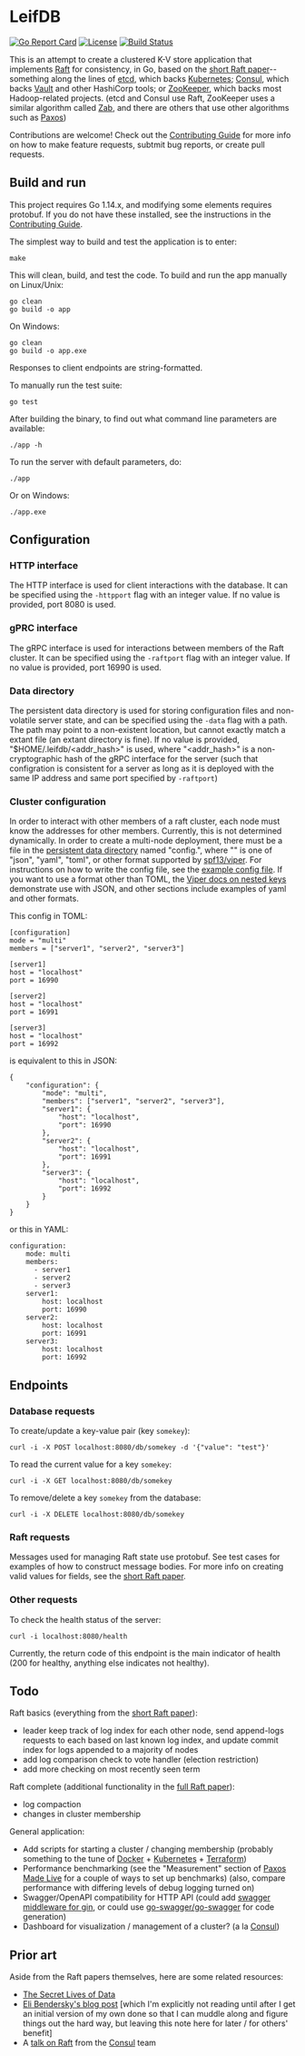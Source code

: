 # LeifDB

[![Go Report Card][report-card-badge]][report-card]
[![License][license-badge]][license]
[![Build Status][build-badge]][build]

This is an attempt to create a clustered K-V store application that implements [Raft] for consistency, in Go, based on the [short Raft paper]--something along the lines of [etcd], which backs [Kubernetes]; [Consul], which backs [Vault] and other HashiCorp tools; or [ZooKeeper], which backs most Hadoop-related projects. (etcd and Consul use Raft, ZooKeeper uses a similar algorithm called [Zab], and there are others that use other algorithms such as [Paxos])

Contributions are welcome! Check out the [Contributing Guide] for more info on how to make feature requests, subtmit bug reports, or create pull requests.

## Build and run

This project requires Go 1.14.x, and modifying some elements requires protobuf. If you do not have these installed, see the instructions in the [Contributing Guide].

The simplest way to build and test the application is to enter:

```
make
```

This will clean, build, and test the code. To build and run the app manually on Linux/Unix:

```
go clean
go build -o app
```

On Windows:
```
go clean
go build -o app.exe
```

Responses to client endpoints are string-formatted.

To manually run the test suite:

```
go test
```

After building the binary, to find out what command line parameters are available:

```
./app -h
```

To run the server with default parameters, do:

```
./app
```

Or on Windows:

```
./app.exe
```

## Configuration

### HTTP interface

The HTTP interface is used for client interactions with the database. It can be specified using the `-httpport` flag with an integer value. If no value is provided, port 8080 is used.

### gPRC interface

The gRPC interface is used for interactions between members of the Raft cluster. It can be specified using the `-raftport` flag with an integer value. If no value is provided, port 16990 is used.

### Data directory

The persistent data directory is used for storing configuration files and non-volatile server state, and can be specified using the `-data` flag with a path. The path may point to a non-existent location, but cannot exactly match a extant file (an extant directory is fine). If no value is provided, "$HOME/.leifdb/<addr_hash>" is used, where "<addr_hash>" is a non-cryptographic hash of the gRPC interface for the server (such that configration is consistent for a server as long as it is deployed with the same IP address and same port specified by `-raftport`)

### Cluster configuration

In order to interact with other members of a raft cluster, each node must know the addresses for other members. Currently, this is not determined dynamically. In order to create a multi-node deployment, there must be a file in the [persistent data directory](#data-directory) named "config.<ext>", where "<ext>" is one of "json", "yaml", "toml", or other format supported by [spf13/viper]. For instructions on how to write the config file, see the [example config file]. If you want to use a format other than TOML, the [Viper docs on nested keys] demonstrate use with JSON, and other sections include examples of yaml and other formats.

This config in TOML:

```
[configuration]
mode = "multi"
members = ["server1", "server2", "server3"]

[server1]
host = "localhost"
port = 16990

[server2]
host = "localhost"
port = 16991

[server3]
host = "localhost"
port = 16992
```

is equivalent to this in JSON:

```
{
    "configuration": {
        "mode": "multi",
        "members": ["server1", "server2", "server3"],
        "server1": {
            "host": "localhost",
            "port": 16990
        },
        "server2": {
            "host": "localhost",
            "port": 16991
        },
        "server3": {
            "host": "localhost",
            "port": 16992
        }
    }
}
```

or this in YAML:

```
configuration:
    mode: multi
    members:
      - server1
      - server2
      - server3
    server1:
        host: localhost
        port: 16990
    server2:
        host: localhost
        port: 16991
    server3:
        host: localhost
        port: 16992
```

## Endpoints

### Database requests

To create/update a key-value pair (key `somekey`):

```
curl -i -X POST localhost:8080/db/somekey -d '{"value": "test"}'
```

To read the current value for a key `somekey`:

```
curl -i -X GET localhost:8080/db/somekey
```

To remove/delete a key `somekey` from the database:

```
curl -i -X DELETE localhost:8080/db/somekey
```

### Raft requests

Messages used for managing Raft state use protobuf. See test cases for examples of how to construct message bodies. For more info on creating valid values for fields, see the [short Raft paper].

### Other requests

To check the health status of the server:

```
curl -i localhost:8080/health
```

Currently, the return code of this endpoint is the main indicator of health (200 for healthy, anything else indicates not healthy).

## Todo

Raft basics (everything from the [short Raft paper]):
- leader keep track of log index for each other node, send append-logs requests to each based on last known log index, and update commit index for logs appended to a majority of nodes
- add log comparison check to vote handler (election restriction)
- add more checking on most recently seen term

Raft complete (additional functionality in the [full Raft paper]):
- log compaction
- changes in cluster membership

General application:
- Add scripts for starting a cluster / changing membership (probably something to the tune of [Docker] + [Kubernetes] + [Terraform])
- Performance benchmarking (see the "Measurement" section of [Paxos Made Live] for a couple of ways to set up benchmarks) (also, compare performance with differing levels of debug logging turned on)
- Swagger/OpenAPI compatibility for HTTP API (could add [swagger middleware for gin], or could use [go-swagger/go-swagger] for code generation)
- Dashboard for visualization / management of a cluster? (a la [Consul])

## Prior art

Aside from the Raft papers themselves, here are some related resources:
- [The Secret Lives of Data]
- [Eli Bendersky's blog post] [which I'm explicitly not reading until after I get an initial version of my own done so that I can muddle along and figure things out the hard way, but leaving this note here for later / for others' benefit]
- A [talk on Raft] from the [Consul] team

[Raft]: https://raft.github.io/
[short Raft paper]: https://www.usenix.org/system/files/conference/atc14/atc14-paper-ongaro.pdf
[full Raft paper]: https://raft.github.io/raft.pdf
[The Secret Lives of Data]: http://thesecretlivesofdata.com/raft/
[Eli Bendersky's blog post]: https://eli.thegreenplace.net/2020/implementing-raft-part-0-introduction/
[talk on Raft]: https://www.hashicorp.com/resources/raft-consul-consensus-protocol-explained/
[Paxos Made Live]: https://dl.acm.org/doi/10.1145/1281100.1281103

[Docker]: https://www.docker.com/
[etcd]: https://etcd.io
[Kubernetes]: https://kubernetes.io/
[Consul]: https://www.consul.io/
[Vault]: https://www.vaultproject.io/
[Terraform]: https://www.terraform.io/
[ZooKeeper]: https://zookeeper.apache.org/
[Zab]: https://www.cs.cornell.edu/courses/cs6452/2012sp/papers/zab-ieee.pdf
[Paxos]: http://research.microsoft.com/users/lamport/pubs/paxos-simple.pdf

[gin-gonic/gin]: https://pkg.go.dev/github.com/gin-gonic/gin?tab=overview
[swagger middleware for gin]: https://pkg.go.dev/github.com/swaggo/gin-swagger?tab=overview
[go-swagger/go-swagger]: https://pkg.go.dev/github.com/go-swagger/go-swagger@v0.2.0?tab=doc
[spf13/viper]: https://github.com/spf13/viper
[Viper docs on nested keys]: https://github.com/spf13/viper#accessing-nested-keys

[report-card]: https://goreportcard.com/report/github.com/btmorr/leifdb
[report-card-badge]: https://goreportcard.com/badge/github.com/btmorr/leifdb
[license]: https://github.com/btmorr/leifdb/LICENSE
[license-badge]: https://img.shields.io/github/license/btmorr/leifdb.svg
[build]: https://travis-ci.com/btmorr/leifdb
[build-badge]: https://travis-ci.com/btmorr/leifdb.svg?branch=master

[Contributing Guide]: ./CONTRIBUTING.md
[example config file]: ./config/default_config.toml
